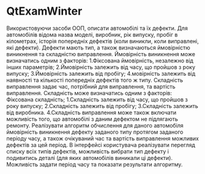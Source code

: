 # QtExamWinter
Використовуючи засоби ООП, описати автомобілі та їх дефекти. Для автомобілів відома назва
моделі, виробник, рік випуску, пробіг в кілометрах, історія попередніх дефектів (коли виникли,
коли виправлені, які дефекти). Дефекти мають тип, а також визначаються ймовірністю виникнення
та складністю виправлення. Ймовірність виникнення може визначатись одним з факторів:
1.Фіксована ймовірність, незалежно від інших параметрів;
2.Ймовірність залежить від часу, що пройшов з року випуску;
3.Ймовірність залежить від пробігу;
4.мовірність залежить від наявності та кількості попередніх дефектів того ж типу.
Складність виправлення задає час, потрібний для виправлення, та вартість виправлення.
Складність може визначатись одним з факторів:
Фіксована складність;
1.Складність залежить від часу, що пройшов з року випуску;
2.Складність залежить від пробігу;
3.Складність залежить від виробника.
4.Складність виправлення може також включати можливість того, що автомобілі з даним дефектом
не підлягають ремонту.
Реалізувати алгоритм обчислення для даного автомобіля ймовірність виникнення дефекту
заданого типу протягом заданого періоду часу, а також очікуваний час та вартість виправлення
можливих дефектів за цей період.
В інтерфейсі користувача реалізувати перегляд списку всіх типів дефектів, можливість вибрати тип
дефекту і подивитись деталі (для яких автомобілів виникали ці дефекти). Можливість задати
період часу та показати результати алгоритму.
